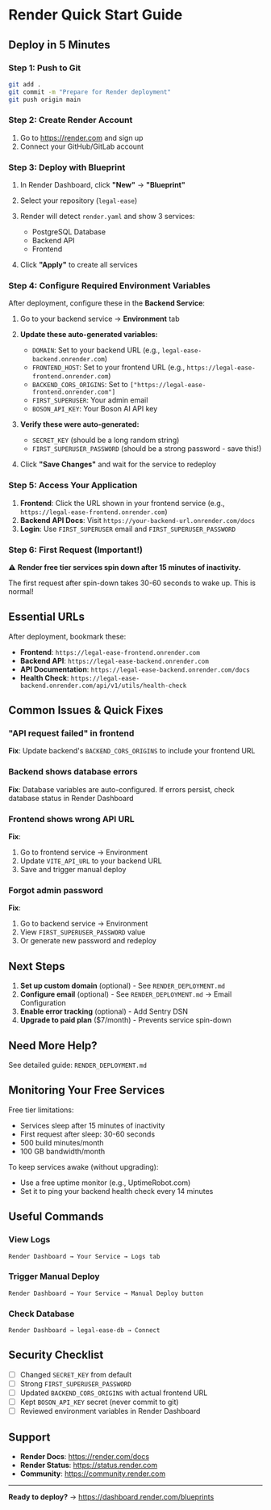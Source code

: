 # Render Quick Start Guide

## Deploy in 5 Minutes

### Step 1: Push to Git
```bash
git add .
git commit -m "Prepare for Render deployment"
git push origin main
```

### Step 2: Create Render Account
1. Go to https://render.com and sign up
2. Connect your GitHub/GitLab account

### Step 3: Deploy with Blueprint
1. In Render Dashboard, click **"New"** → **"Blueprint"**
2. Select your repository (`legal-ease`)
3. Render will detect `render.yaml` and show 3 services:
   - PostgreSQL Database
   - Backend API
   - Frontend

4. Click **"Apply"** to create all services

### Step 4: Configure Required Environment Variables

After deployment, configure these in the **Backend Service**:

1. Go to your backend service → **Environment** tab

2. **Update these auto-generated variables:**
   - `DOMAIN`: Set to your backend URL (e.g., `legal-ease-backend.onrender.com`)
   - `FRONTEND_HOST`: Set to your frontend URL (e.g., `https://legal-ease-frontend.onrender.com`)
   - `BACKEND_CORS_ORIGINS`: Set to `["https://legal-ease-frontend.onrender.com"]`
   - `FIRST_SUPERUSER`: Your admin email
   - `BOSON_API_KEY`: Your Boson AI API key

3. **Verify these were auto-generated:**
   - `SECRET_KEY` (should be a long random string)
   - `FIRST_SUPERUSER_PASSWORD` (should be a strong password - save this!)

4. Click **"Save Changes"** and wait for the service to redeploy

### Step 5: Access Your Application

1. **Frontend**: Click the URL shown in your frontend service (e.g., `https://legal-ease-frontend.onrender.com`)
2. **Backend API Docs**: Visit `https://your-backend-url.onrender.com/docs`
3. **Login**: Use `FIRST_SUPERUSER` email and `FIRST_SUPERUSER_PASSWORD`

### Step 6: First Request (Important!)

⚠️ **Render free tier services spin down after 15 minutes of inactivity.**

The first request after spin-down takes 30-60 seconds to wake up. This is normal!

## Essential URLs

After deployment, bookmark these:

- **Frontend**: `https://legal-ease-frontend.onrender.com`
- **Backend API**: `https://legal-ease-backend.onrender.com`
- **API Documentation**: `https://legal-ease-backend.onrender.com/docs`
- **Health Check**: `https://legal-ease-backend.onrender.com/api/v1/utils/health-check`

## Common Issues & Quick Fixes

### "API request failed" in frontend
**Fix**: Update backend's `BACKEND_CORS_ORIGINS` to include your frontend URL

### Backend shows database errors
**Fix**: Database variables are auto-configured. If errors persist, check database status in Render Dashboard

### Frontend shows wrong API URL
**Fix**:
1. Go to frontend service → Environment
2. Update `VITE_API_URL` to your backend URL
3. Save and trigger manual deploy

### Forgot admin password
**Fix**:
1. Go to backend service → Environment
2. View `FIRST_SUPERUSER_PASSWORD` value
3. Or generate new password and redeploy

## Next Steps

1. **Set up custom domain** (optional) - See `RENDER_DEPLOYMENT.md`
2. **Configure email** (optional) - See `RENDER_DEPLOYMENT.md` → Email Configuration
3. **Enable error tracking** (optional) - Add Sentry DSN
4. **Upgrade to paid plan** ($7/month) - Prevents service spin-down

## Need More Help?

See detailed guide: `RENDER_DEPLOYMENT.md`

## Monitoring Your Free Services

Free tier limitations:
- Services sleep after 15 minutes of inactivity
- First request after sleep: 30-60 seconds
- 500 build minutes/month
- 100 GB bandwidth/month

To keep services awake (without upgrading):
- Use a free uptime monitor (e.g., UptimeRobot.com)
- Set it to ping your backend health check every 14 minutes

## Useful Commands

### View Logs
```
Render Dashboard → Your Service → Logs tab
```

### Trigger Manual Deploy
```
Render Dashboard → Your Service → Manual Deploy button
```

### Check Database
```
Render Dashboard → legal-ease-db → Connect
```

## Security Checklist

- [ ] Changed `SECRET_KEY` from default
- [ ] Strong `FIRST_SUPERUSER_PASSWORD`
- [ ] Updated `BACKEND_CORS_ORIGINS` with actual frontend URL
- [ ] Kept `BOSON_API_KEY` secret (never commit to git)
- [ ] Reviewed environment variables in Render Dashboard

## Support

- **Render Docs**: https://render.com/docs
- **Render Status**: https://status.render.com
- **Community**: https://community.render.com

---

**Ready to deploy?** → https://dashboard.render.com/blueprints
